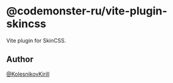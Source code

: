 # @codemonster-ru/vite-plugin-skincss

Vite plugin for SkinCSS.

## Author

[@KolesnikovKirill](https://github.com/kolesnikovKirill)